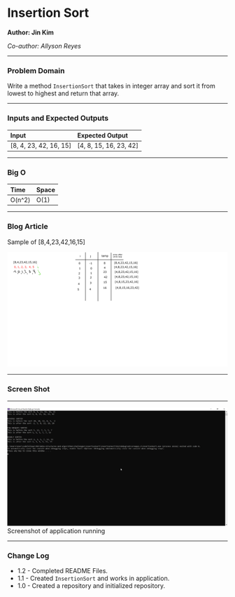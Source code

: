# **Insertion Sort**

**Author: Jin Kim**

*Co-author: Allyson Reyes*

---

### Problem Domain

Write a method `InsertionSort` that takes in integer array and sort it from lowest to highest and return that array.

---

### Inputs and Expected Outputs

| Input |  Expected Output |
| :----------- |:--------- |
| [8, 4, 23, 42, 16, 15] | [4, 8, 15, 16, 23, 42] | 

---

### Big O


| Time | Space |
| :----------- | :----------- |
| O(n^2) | O(1) |


---


### Blog Article
Sample of [8,4,23,42,16,15]
 
![Blog](../../assets/InsertionSort/Whiteboard.png)



---

### Screen Shot
---
![Application Demo](../../assets/InsertionSort/Application.png)
Screenshot of application running


---
### Change Log
- 1.2 - Completed README Files.   
- 1.1 - Created `InsertionSort` and works in application.
- 1.0 - Created a repository and initialized repository.

